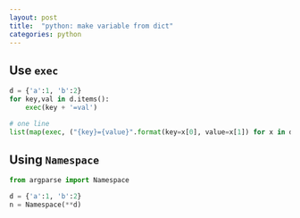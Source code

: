 ```yaml
---
layout: post
title:  "python: make variable from dict"
categories: python
---
```



## Use `exec`

```python
d = {'a':1, 'b':2}
for key,val in d.items():
    exec(key + '=val')

# one line
list(map(exec, ("{key}={value}".format(key=x[0], value=x[1]) for x in d.items())))
```

## Using `Namespace`

```python
from argparse import Namespace

d = {'a':1, 'b':2}
n = Namespace(**d)
```
